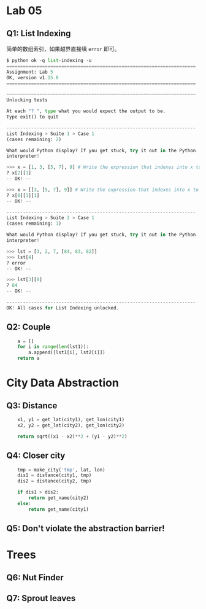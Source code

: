 # Lab 05

## Q1: List Indexing

简单的数组索引，如果越界直接填 `error` 即可。

```python
$ python ok -q list-indexing -u
=====================================================================
Assignment: Lab 5
OK, version v1.15.0
=====================================================================

~~~~~~~~~~~~~~~~~~~~~~~~~~~~~~~~~~~~~~~~~~~~~~~~~~~~~~~~~~~~~~~~~~~~~
Unlocking tests

At each "? ", type what you would expect the output to be.
Type exit() to quit

---------------------------------------------------------------------
List Indexing > Suite 1 > Case 1
(cases remaining: 2)

What would Python display? If you get stuck, try it out in the Python
interpreter!

>>> x = [1, 3, [5, 7], 9] # Write the expression that indexes into x to output the 7
? x[2][1]
-- OK! --

>>> x = [[3, [5, 7], 9]] # Write the expression that indexes into x to output the 7
? x[0][1][1]
-- OK! --

---------------------------------------------------------------------
List Indexing > Suite 2 > Case 1
(cases remaining: 1)

What would Python display? If you get stuck, try it out in the Python
interpreter!

>>> lst = [3, 2, 7, [84, 83, 82]]
>>> lst[4]
? error
-- OK! --

>>> lst[3][0]
? 84
-- OK! --

---------------------------------------------------------------------
OK! All cases for List Indexing unlocked.
```

## Q2: Couple

```python
    a = []
    for i in range(len(lst1)):
        a.append([lst1[i], lst2[i]])
    return a
```

# City Data Abstraction

## Q3: Distance

```python
    x1, y1 = get_lat(city1), get_lon(city1)
    x2, y2 = get_lat(city2), get_lon(city2)

    return sqrt((x1 - x2)**2 + (y1 - y2)**2)
```

## Q4: Closer city

```python
    tmp = make_city('tmp', lat, lon)
    dis1 = distance(city1, tmp)
    dis2 = distance(city2, tmp)

    if dis1 > dis2:
        return get_name(city2)
    else:
        return get_name(city1)
```

## Q5: Don't violate the abstraction barrier!



# Trees

## Q6: Nut Finder

## Q7: Sprout leaves

## 